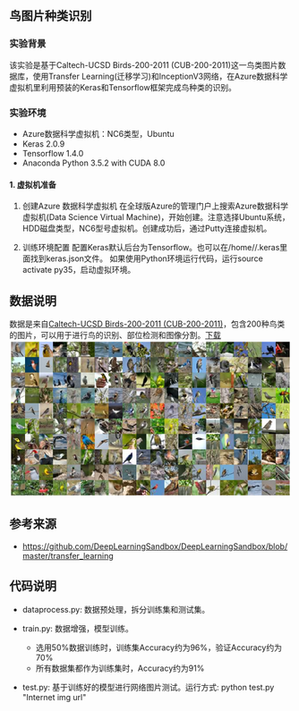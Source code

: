 ## 鸟图片种类识别

### 实验背景
该实验是基于Caltech-UCSD Birds-200-2011 (CUB-200-2011)这一鸟类图片数据库，使用Transfer Learning(迁移学习)和InceptionV3网络，在Azure数据科学虚拟机里利用预装的Keras和Tensorflow框架完成鸟种类的识别。

### 实验环境
- Azure数据科学虚拟机：NC6类型，Ubuntu
- Keras 2.0.9
- Tensorflow 1.4.0
- Anaconda Python 3.5.2 with CUDA 8.0

#### 1. 虚拟机准备
1) 创建Azure 数据科学虚拟机
在全球版Azure的管理门户上搜索Azure数据科学虚拟机(Data Science Virtual Machine)，开始创建。注意选择Ubuntu系统，HDD磁盘类型，NC6型号虚拟机。创建成功后，通过Putty连接虚拟机。

3) 训练环境配置
配置Keras默认后台为Tensorflow。也可以在/home/<username>/.keras里面找到keras.json文件。
如果使用Python环境运行代码，运行source activate py35，启动虚拟环境。

## 数据说明
数据是来自[Caltech-UCSD Birds-200-2011 (CUB-200-2011)](http://www.vision.caltech.edu/visipedia/CUB-200-2011.html)，包含200种鸟类的图片，可以用于进行鸟的识别、部位检测和图像分割。[下载](http://www.vision.caltech.edu/visipedia-data/CUB-200-2011/CUB_200_2011.tgz)
<img src="image/CUBshot.png" width="600" height="280" />

## 参考来源
-  https://github.com/DeepLearningSandbox/DeepLearningSandbox/blob/master/transfer_learning

## 代码说明
- dataprocess.py: 数据预处理，拆分训练集和测试集。
- train.py: 数据增强，模型训练。
        
   - 选用50%数据训练时，训练集Accuracy约为96%，验证Accuracy约为70%
   - 所有数据集都作为训练集时，Accuracy约为91%
- test.py: 基于训练好的模型进行网络图片测试。运行方式: python test.py "Internet img url"

